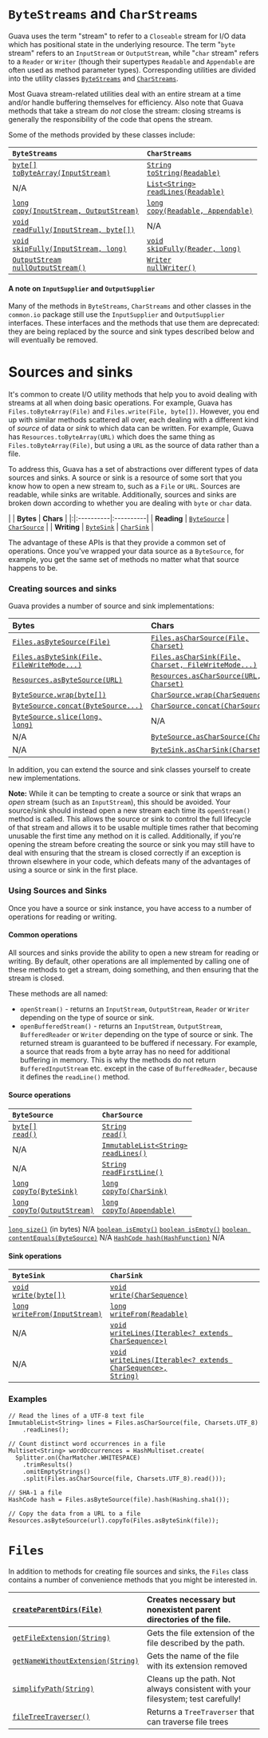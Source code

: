 # `ByteStreams` and `CharStreams`
Guava uses the term "stream" to refer to a `Closeable` stream for I/O data which has positional state in the underlying resource. The term "`byte` stream" refers to an `InputStream` or `OutputStream`, while "`char` stream" refers to a `Reader` or `Writer` (though their supertypes `Readable` and `Appendable` are often used as method parameter types). Corresponding utilities are divided into the utility classes <a href='http://google.github.io/guava/releases/snapshot/api/docs/com/google/common/io/ByteStreams.html'><code>ByteStreams</code></a> and <a href='http://google.github.io/guava/releases/snapshot/api/docs/com/google/common/io/CharStreams.html'><code>CharStreams</code></a>.

Most Guava stream-related utilities deal with an entire stream at a time and/or handle buffering themselves for efficiency. Also note that Guava methods that take a stream do _not_ close the stream: closing streams is generally the responsibility of the code that opens the stream.

Some of the methods provided by these classes include:

| **`ByteStreams`** | **`CharStreams`** |
|:------------------|:------------------|
|<a href='http://google.github.io/guava/releases/snapshot/api/docs/com/google/common/io/ByteStreams.html#toByteArray(java.io.InputStream)'><code>byte[] toByteArray(InputStream)</code></a> | <a href='http://google.github.io/guava/releases/snapshot/api/docs/com/google/common/io/CharStreams.html#toString(java.lang.Readable)'><code>String toString(Readable)</code></a> |
| N/A               | <a href='http://google.github.io/guava/releases/snapshot/api/docs/com/google/common/io/CharStreams.html#readLines(java.lang.Readable)'><code>List&lt;String&gt; readLines(Readable)</code></a> |
| <a href='http://google.github.io/guava/releases/snapshot/api/docs/com/google/common/io/ByteStreams.html#copy(java.io.InputStream, java.io.OutputStream)'><code>long copy(InputStream, OutputStream)</code></a> | <a href='http://google.github.io/guava/releases/snapshot/api/docs/com/google/common/io/CharStreams.html#copy(java.lang.Readable, java.lang.Appendable)'><code>long copy(Readable, Appendable)</code></a> |
| <a href='http://google.github.io/guava/releases/snapshot/api/docs/com/google/common/io/ByteStreams.html#readFully(java.io.InputStream, byte[])'><code>void readFully(InputStream, byte[])</code></a> | N/A               |
| <a href='http://google.github.io/guava/releases/snapshot/api/docs/com/google/common/io/ByteStreams.html#skipFully(java.io.InputStream, long)'><code>void skipFully(InputStream, long)</code></a> | <a href='http://google.github.io/guava/releases/snapshot/api/docs/com/google/common/io/CharStreams.html#skipFully(java.io.Reader, long)'><code>void skipFully(Reader, long)</code></a> |
| <a href='http://google.github.io/guava/releases/snapshot/api/docs/com/google/common/io/ByteStreams.html#nullOutputStream()'><code>OutputStream nullOutputStream()</code></a> | <a href='http://google.github.io/guava/releases/snapshot/api/docs/com/google/common/io/CharStreams.html#nullWriter()'><code>Writer nullWriter()</code></a> |

#### A note on `InputSupplier` and `OutputSupplier`

Many of the methods in `ByteStreams`, `CharStreams` and other classes in the `common.io` package still use the `InputSupplier` and `OutputSupplier` interfaces. These interfaces and the methods that use them are deprecated: they are being replaced by the source and sink types described below and will eventually be removed.

# Sources and sinks

It's common to create I/O utility methods that help you to avoid dealing with streams at all when doing basic operations. For example, Guava has `Files.toByteArray(File)` and `Files.write(File, byte[])`. However, you end up with similar methods scattered all over, each dealing with a different kind of _source_ of data or _sink_ to which data can be written. For example, Guava has `Resources.toByteArray(URL)` which does the same thing as `Files.toByteArray(File)`, but using a `URL` as the source of data rather than a file.

To address this, Guava has a set of abstractions over different types of data sources and sinks. A source or sink is a resource of some sort that you know how to open a new stream to, such as a `File` or `URL`. Sources are readable, while sinks are writable. Additionally, sources and sinks are broken down according to whether you are dealing with `byte` or `char` data.

| | **Bytes** | **Chars** |
|:|:----------|:----------|
| **Reading** | <a href='http://google.github.io/guava/releases/snapshot/api/docs/com/google/common/io/ByteSource.html'><code>ByteSource</code></a> | <a href='http://google.github.io/guava/releases/snapshot/api/docs/com/google/common/io/CharSource.html'><code>CharSource</code></a> |
| **Writing** | <a href='http://google.github.io/guava/releases/snapshot/api/docs/com/google/common/io/ByteSink.html'><code>ByteSink</code></a> | <a href='http://google.github.io/guava/releases/snapshot/api/docs/com/google/common/io/CharSink.html'><code>CharSink</code></a> |

The advantage of these APIs is that they provide a common set of operations. Once you've wrapped your data source as a `ByteSource`, for example, you get the same set of methods no matter what that source happens to be.

### Creating sources and sinks

Guava provides a number of source and sink implementations:

| **Bytes** | **Chars** |
|:----------|:----------|
| <a href='http://google.github.io/guava/releases/snapshot/api/docs/com/google/common/io/Files.html#asByteSource(java.io.File)'><code>Files.asByteSource(File)</code></a> | <a href='http://google.github.io/guava/releases/snapshot/api/docs/com/google/common/io/Files.html#asCharSource(java.io.File, java.nio.charset.Charset)'><code>Files.asCharSource(File, Charset)</code></a> |
| <a href='http://google.github.io/guava/releases/snapshot/api/docs/com/google/common/io/Files.html#asByteSink(java.io.File, com.google.common.io.FileWriteMode...)'><code>Files.asByteSink(File, FileWriteMode...)</code></a> | <a href='http://google.github.io/guava/releases/snapshot/api/docs/com/google/common/io/Files.html#asCharSink(java.io.File, java.nio.charset.Charset, com.google.common.io.FileWriteMode...)'><code>Files.asCharSink(File, Charset, FileWriteMode...)</code></a> |
| <a href='http://google.github.io/guava/releases/snapshot/api/docs/com/google/common/io/Resources.html#asByteSource(java.net.URL)'><code>Resources.asByteSource(URL)</code></a> | <a href='http://google.github.io/guava/releases/snapshot/api/docs/com/google/common/io/Resources.html#asCharSource(java.net.URL, java.nio.charset.Charset)'><code>Resources.asCharSource(URL, Charset)</code></a> |
| <a href='http://google.github.io/guava/releases/snapshot/api/docs/com/google/common/io/ByteSource.html#wrap(byte[])'><code>ByteSource.wrap(byte[])</code></a> | <a href='http://google.github.io/guava/releases/snapshot/api/docs/com/google/common/io/CharSource.html#wrap(java.lang.CharSequence)'><code>CharSource.wrap(CharSequence)</code></a> |
| <a href='http://google.github.io/guava/releases/snapshot/api/docs/com/google/common/io/ByteSource.html#concat(com.google.common.io.ByteSource...)'><code>ByteSource.concat(ByteSource...)</code></a> | <a href='http://google.github.io/guava/releases/snapshot/api/docs/com/google/common/io/CharSource.html#concat(com.google.common.io.CharSource...)'><code>CharSource.concat(CharSource...)</code></a> |
| <a href='http://google.github.io/guava/releases/snapshot/api/docs/com/google/common/io/ByteSource.html#slice(long, long)'><code>ByteSource.slice(long, long)</code></a> | N/A       |
| N/A       | <a href='http://google.github.io/guava/releases/snapshot/api/docs/com/google/common/io/ByteSource.html#asCharSource(java.nio.charset.Charset)'><code>ByteSource.asCharSource(Charset)</code></a> |
| N/A       | <a href='http://google.github.io/guava/releases/snapshot/api/docs/com/google/common/io/ByteSink.html#asCharSink(java.nio.charset.Charset)'><code>ByteSink.asCharSink(Charset)</code></a> |

In addition, you can extend the source and sink classes yourself to create new implementations.

**Note:** While it can be tempting to create a source or sink that wraps an _open_ stream (such as an `InputStream`), this should be avoided. Your source/sink should instead open a new stream each time its `openStream()` method is called. This allows the source or sink to control the full lifecycle of that stream and allows it to be usable multiple times rather that becoming unusable the first time any method on it is called. Additionally, if you're opening the stream before creating the source or sink you may still have to deal with ensuring that the stream is closed correctly if an exception is thrown elsewhere in your code, which defeats many of the advantages of using a source or sink in the first place.

### Using Sources and Sinks

Once you have a source or sink instance, you have access to a number of operations for reading or writing.

#### Common operations

All sources and sinks provide the ability to open a new stream for reading or writing. By default, other operations are all implemented by calling one of these methods to get a stream, doing something, and then ensuring that the stream is closed.

These methods are all named:

  * `openStream()` - returns an `InputStream`, `OutputStream`, `Reader` or `Writer` depending on the type of source or sink.
  * `openBufferedStream()` - returns an `InputStream`, `OutputStream`, `BufferedReader` or `Writer` depending on the type of source or sink. The returned stream is guaranteed to be buffered if necessary. For example, a source that reads from a byte array has no need for additional buffering in memory. This is why the methods do not return `BufferedInputStream` etc. except in the case of `BufferedReader`, because it defines the `readLine()` method.

#### Source operations

| **`ByteSource`** | **`CharSource`** |
|:-----------------|:-----------------|
| <a href='http://google.github.io/guava/releases/snapshot/api/docs/com/google/common/io/ByteSource.html#read()'><code>byte[] read()</code></a> | <a href='http://google.github.io/guava/releases/snapshot/api/docs/com/google/common/io/CharSource.html#read()'><code>String read()</code></a> |
| N/A              | <a href='http://google.github.io/guava/releases/snapshot/api/docs/com/google/common/io/CharSource.html#readLines()'><code>ImmutableList&lt;String&gt; readLines()</code></a> |
| N/A              | <a href='http://google.github.io/guava/releases/snapshot/api/docs/com/google/common/io/CharSource.html#readFirstLine()'><code>String readFirstLine()</code></a> |
| <a href='http://google.github.io/guava/releases/snapshot/api/docs/com/google/common/io/ByteSource.html#copyTo(com.google.common.io.ByteSink)'><code>long copyTo(ByteSink)</code></a> | <a href='http://google.github.io/guava/releases/snapshot/api/docs/com/google/common/io/CharSource.html#copyTo(com.google.common.io.CharSink)'><code>long copyTo(CharSink)</code></a> |
| <a href='http://google.github.io/guava/releases/snapshot/api/docs/com/google/common/io/ByteSource.html#copyTo(java.io.OutputStream)'><code>long copyTo(OutputStream)</code></a> | <a href='http://google.github.io/guava/releases/snapshot/api/docs/com/google/common/io/CharSource.html#copyTo(java.lang.Appendable)'><code>long copyTo(Appendable)</code> <br>
<tr><td> <a href='http://google.github.io/guava/releases/snapshot/api/docs/com/google/common/io/ByteSource.html#size()'><code>long size()</code><a /> (in bytes) </td><td> N/A              </td></tr>
<tr><td> <a href='http://google.github.io/guava/releases/snapshot/api/docs/com/google/common/io/ByteSource.html#isEmpty()'><code>boolean isEmpty()</code></a> </td><td> <a href='http://google.github.io/guava/releases/snapshot/api/docs/com/google/common/io/CharSource.html#isEmpty()'><code>boolean isEmpty()</code></a> </td></tr>
<tr><td> <a href='http://google.github.io/guava/releases/snapshot/api/docs/com/google/common/io/ByteSource.html#contentEquals(com.google.common.io.ByteSource)'><code>boolean contentEquals(ByteSource)</code></a> </td><td> N/A              </td></tr>
<tr><td> <a href='http://google.github.io/guava/releases/snapshot/api/docs/com/google/common/io/ByteSource.html#hash(com.google.common.hash.HashFunction)'><code>HashCode hash(HashFunction)</code></a> </td><td> N/A              </td></tr></tbody></table>

#### Sink operations

| **`ByteSink`** | **`CharSink`** |
|:---------------|:---------------|
| <a href='http://google.github.io/guava/releases/snapshot/api/docs/com/google/common/io/ByteSink.html#write(byte[])'><code>void write(byte[])</code></a> | <a href='http://google.github.io/guava/releases/snapshot/api/docs/com/google/common/io/CharSink.html#write(java.lang.CharSequence)'><code>void write(CharSequence)</code></a> |
| <a href='http://google.github.io/guava/releases/snapshot/api/docs/com/google/common/io/ByteSink.html#writeFrom(java.io.InputStream)'><code>long writeFrom(InputStream)</code></a> | <a href='http://google.github.io/guava/releases/snapshot/api/docs/com/google/common/io/CharSink.html#writeFrom(java.lang.Readable)'><code>long writeFrom(Readable)</code></a> |
| N/A            | <a href='http://google.github.io/guava/releases/snapshot/api/docs/com/google/common/io/CharSink.html#writeLines(java.lang.Iterable)'><code>void writeLines(Iterable&lt;? extends CharSequence&gt;)</code></a> |
| N/A            | <a href='http://google.github.io/guava/releases/snapshot/api/docs/com/google/common/io/CharSink.html#writeLines(java.lang.Iterable, java.lang.String)'><code>void writeLines(Iterable&lt;? extends CharSequence&gt;, String)</code></a> |

### Examples

```
// Read the lines of a UTF-8 text file
ImmutableList<String> lines = Files.asCharSource(file, Charsets.UTF_8)
    .readLines();

// Count distinct word occurrences in a file
Multiset<String> wordOccurrences = HashMultiset.create(
  Splitter.on(CharMatcher.WHITESPACE)
    .trimResults()
    .omitEmptyStrings()
    .split(Files.asCharSource(file, Charsets.UTF_8).read()));

// SHA-1 a file
HashCode hash = Files.asByteSource(file).hash(Hashing.sha1());

// Copy the data from a URL to a file
Resources.asByteSource(url).copyTo(Files.asByteSink(file));
```

# `Files`

In addition to methods for creating file sources and sinks, the `Files` class contains a number of convenience methods that you might be interested in.

| <a href='http://google.github.io/guava/releases/snapshot/api/docs/com/google/common/io/Files.html#createParentDirs(java.io.File)'><code>createParentDirs(File)</code></a> | Creates necessary but nonexistent parent directories of the file. |
|:----------------------------------------------------------------------------------------------------------------------------------------------------------------------------------------|:------------------------------------------------------------------|
| <a href='http://google.github.io/guava/releases/snapshot/api/docs/com/google/common/io/Files.html#getFileExtension(java.lang.String)'><code>getFileExtension(String)</code></a> | Gets the file extension of the file described by the path.        |
| <a href='http://google.github.io/guava/releases/snapshot/api/docs/com/google/common/io/Files.html#getNameWithoutExtension(java.lang.String)'><code>getNameWithoutExtension(String)</code></a> | Gets the name of the file with its extension removed              |
| <a href='http://google.github.io/guava/releases/snapshot/api/docs/com/google/common/io/Files.html#simplifyPath(java.lang.String)'><code>simplifyPath(String)</code></a>   | Cleans up the path.  Not always consistent with your filesystem; test carefully! |
| <a href='http://google.github.io/guava/releases/snapshot/api/docs/com/google/common/io/Files.html#fileTreeTraverser()'><code>fileTreeTraverser()</code></a>                               | Returns a `TreeTraverser` that can traverse file trees            |
